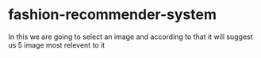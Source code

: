 # fashion-recommender-system
In this we are going to select an image and according to that it will suggest us 5 image most relevent to it

